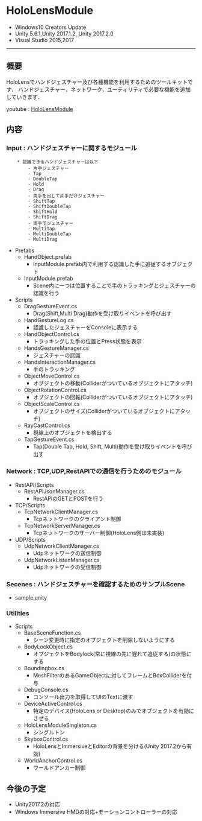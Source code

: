 # HoloLensModule
- Windows10 Creators Update
- Unity 5.6.1,Unity 2017.1.2, Unity 2017.2.0
- Visual Studio 2015,2017
----------
## 概要
HoloLensでハンドジェスチャー及び各種機能を利用するためのツールキットです．
ハンドジェスチャー，ネットワーク，ユーティリティで必要な機能を追加していきます．


youtube : [HoloLensModule](https://youtu.be/VPHf6SsW9BA)

## 内容
### Input : ハンドジェスチャーに関するモジュール
        * 認識できるハンドジェスチャーは以下
            - 片手ジェスチャー
            - Tap
            - DoubleTap
            - Hold
            - Drag
            - 両手を出して片手だけジェスチャー
            - ShiftTap
            - ShiftDoubleTap
            - ShiftHold
            - ShiftDrag
            - 両手でジェスチャー
            - MultiTap
            - MultiDoubleTap
            - MultiDrag
- Prefabs
    + HandObject.prefab
        * InputModule.prefab内で利用する認識した手に追従するオブジェクト
    + InputModule.prefab
        * Scene内に一つは位置することで手のトラッキングとジェスチャーの認識を行う
- Scripts
    + DragGestureEvent.cs
        * Drag(Shift,Multi Drag)動作を受け取りイベントを呼び出す
    + HandGestureLog.cs
        * 認識したジェスチャーをConsoleに表示する
    + HandObjectControl.cs
        * トラッキングした手の位置とPress状態を表示
    + HandsGestureManager.cs
        * ジェスチャーの認識
    + HandsInteractionManager.cs
        * 手のトラッキング
    + ObjectMoveControl.cs
        * オブジェクトの移動(Colliderがついているオブジェクトにアタッチ)
    + ObjectRotationControl.cs
        * オブジェクトの回転(Colliderがついているオブジェクトにアタッチ)
    + ObjectScaleControl.cs
        * オブジェクトのサイズ(Colliderがついているオブジェクトにアタッチ)
    + RayCastControl.cs
        * 視線上のオブジェクトを検出する
    + TapGestureEvent.cs
        * Tap(Double Tap, Hold, Shift, Multi)動作を受け取りイベントを呼び出す
### Network : TCP,UDP,RestAPIでの通信を行うためのモジュール
- RestAPI/Scripts
    + RestAPIJsonManager.cs
        * RestAPIのGETとPOSTを行う
- TCP/Scripts
    + TcpNetworkClientManager.cs
        * Tcpネットワークのクライアント制御
    + TcpNetworkServerManager.cs
        * Tcpネットワークのサーバー制御(HoloLens側は未実装)
- UDP/Scripts
    + UdpNetworkClientManager.cs
        * Udpネットワークの送信制御
    + UdpNetworkListenManager.cs
        * Udpネットワークの受信制御
### Secenes : ハンドジェスチャーを確認するためのサンプルScene
- sample.unity
### Utilities
- Scripts
    + BaseSceneFunction.cs
        * シーン変更時に指定のオブジェクトを削除しないようにする
    + BodyLockObject.cs
        * オブジェクトをBodylock(常に視線の先に遅れて追従する)の状態にする
    + Boundingbox.cs
        * MeshFilterのあるGameObjectに対してフレームとBoxColliderを付与
    + DebugConsole.cs
        * コンソール出力を取得してUIのTextに渡す
    + DeviceActiveControl.cs
        * 特定のデバイス(HoloLens or Desktop)のみでオブジェクトを有効にさせる
    + HoloLensModuleSingleton.cs
        * シングルトン
    + SkyboxControl.cs
        * HoloLensとImmersiveとEditorの背景を分ける(Unity 2017.2から有効)
    + WorldAnchorControl.cs
        * ワールドアンカー制御

## 今後の予定
- Unity2017.2の対応
- Windows Immersive HMDの対応+モーションコントローラーの対応
